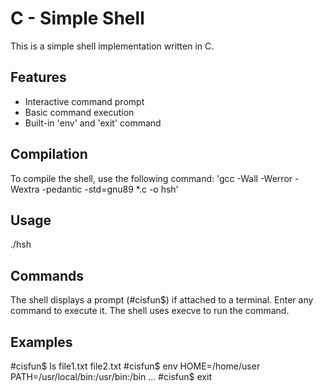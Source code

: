 # C - Simple Shell
This is a simple shell implementation written in C.

## Features

- Interactive command prompt
- Basic command execution
- Built-in 'env' and 'exit' command

## Compilation
To compile the shell, use the following command:
'gcc -Wall -Werror -Wextra -pedantic -std=gnu89 *.c -o hsh'

## Usage
./hsh

## Commands
The shell displays a prompt (#cisfun$) if attached to a terminal.
Enter any command to execute it. The shell uses execve to run the command.

## Examples
#cisfun$ ls
file1.txt file2.txt
#cisfun$ env
HOME=/home/user
PATH=/usr/local/bin:/usr/bin:/bin
...
#cisfun$ exit
